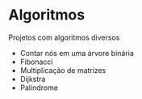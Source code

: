 # Algoritmos
Projetos com algoritmos diversos
  - Contar nós em uma árvore binária
  - Fibonacci
  - Multiplicação de matrizes
  - Dijkstra
  - Palindrome